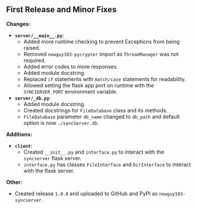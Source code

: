 ## First Release and Minor Fixes
**Changes:**
* **`server/__main__.py`**:
    * Added more runtime checking to prevent Exceptions from being raised.
    * Removed `newguy103-pycrypter` import as `ThreadManager` was not required.
    * Added error codes to more responses.
    * Added module docstring.
    * Replaced `if` statements with `match/case` statements for readability.
    * Allowed setting the flask app port on runtime with the `SYNCSERVER_PORT` environment variable.
* **`server/_db.py`**:
    * Added module docstring.
    * Created docstrings for `FileDatabase` class and its methods.
    * `FileDatabase` parameter `db_name` changed to `db_path` and default option is now `./syncServer.db`.

**Additions:**
* **`client`**:
    * Created `__init__.py` and `interface.py` to interact with the `syncserver` flask server.
    * `interface.py` has classes `FileInterface` and `DirInterface` to interact with the flask server.

**Other:**
* Created release `1.0.0` and uploaded to GitHub and PyPI as `newguy103-syncserver`.
